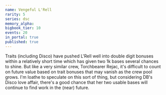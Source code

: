 ```yaml
---
name: Vengeful L'Rell
rarity: 5
series: dsc
memory_alpha:
bigbook_tier: 10
events: 20
in_portal: true
published: true
---
```


Traits (including Disco) have pushed L'Rell well into double digit bonuses within a relatively short time which has given two 1k bases several chances to shine. But like a very similar crew, Torchbearer Rejac, it's difficult to count on future value based on trait bonuses that may vanish as the crew pool grows. I'm loathe to speculate on this sort of thing, but considering DB's Disco love affair, there's a good chance that her two usable bases will continue to find work in the (near) future.
